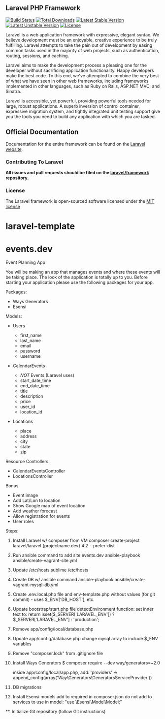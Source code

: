 ## Laravel PHP Framework

[![Build Status](https://travis-ci.org/laravel/framework.svg)](https://travis-ci.org/laravel/framework)
[![Total Downloads](https://poser.pugx.org/laravel/framework/downloads.svg)](https://packagist.org/packages/laravel/framework)
[![Latest Stable Version](https://poser.pugx.org/laravel/framework/v/stable.svg)](https://packagist.org/packages/laravel/framework)
[![Latest Unstable Version](https://poser.pugx.org/laravel/framework/v/unstable.svg)](https://packagist.org/packages/laravel/framework)
[![License](https://poser.pugx.org/laravel/framework/license.svg)](https://packagist.org/packages/laravel/framework)

Laravel is a web application framework with expressive, elegant syntax. We believe development must be an enjoyable, creative experience to be truly fulfilling. Laravel attempts to take the pain out of development by easing common tasks used in the majority of web projects, such as authentication, routing, sessions, and caching.

Laravel aims to make the development process a pleasing one for the developer without sacrificing application functionality. Happy developers make the best code. To this end, we've attempted to combine the very best of what we have seen in other web frameworks, including frameworks implemented in other languages, such as Ruby on Rails, ASP.NET MVC, and Sinatra.

Laravel is accessible, yet powerful, providing powerful tools needed for large, robust applications. A superb inversion of control container, expressive migration system, and tightly integrated unit testing support give you the tools you need to build any application with which you are tasked.

## Official Documentation

Documentation for the entire framework can be found on the [Laravel website](http://laravel.com/docs).

### Contributing To Laravel

**All issues and pull requests should be filed on the [laravel/framework](http://github.com/laravel/framework) repository.**

### License

The Laravel framework is open-sourced software licensed under the [MIT license](http://opensource.org/licenses/MIT)
# laravel-template
# events.dev

Event Planning App

You will be making an app that manages events and where these events will be taking place. The look of the application is totally up to you. Before starting your application please use the following packages for your app.

Packages:
- Ways Generators
- Esensi

Models:
- Users
    - first_name
    - last_name
    - email
    - password
    - username

- CalendarEvents
    - *NOT* Events (Laravel uses)
    - start_date_time
    - end_date_time
    - title
    - description
    - price
    - user_id
    - location_id

- Locations
    - place
    - address
    - city
    - state
    - zip

Resource Controllers: 
- CalendarEventsController
- LocationsController

Bonus
- Event image
- Add Lat/Lon to location
- Show Google map of event location
- Add weather forecast 
- Allow registration for events
- User roles

Steps:
1. Install Laravel w/ composer from VM
    composer create-project laravel/laravel {projectname.dev} 4.2 --prefer-dist

2. Run ansible command to add site events.dev
    ansible-playbook ansible/create-vagrant-site.yml

3. Update /etc/hosts
    sublime /etc/hosts

4. Create DB w/ ansible command
    ansible-playbook ansible/create-vagrant-mysql-db.yml

5. Create .env.local.php file
    and env-template.php without values (for git commit)
        - uses $_ENV['DB_HOST'], etc.

6. Update bootstrap/start.php file
    detectEnvironment function: set inner text to:
        return isset($_SERVER['LARAVEL_ENV']) ? $_SERVER['LARAVEL_ENV'] : 'production';

7. Remove app/config/local/database.php

8. Update app/config/database.php
    change mysql array to include $_ENV variables

9. Remove "composer.lock" from .gitignore file

10. Install Ways Generators
    $ composer require --dev way/generators=~2.0

    inside app/config/local/app.php, add:
        'providers' => append_config(array('Way\Generators\GeneratorsServiceProvider'))

11. DB migrations 

12. Install Esensi models
        add to required in composer.json
        do not add to services
        to use in model:
            "use \Esensi\Model\Model;"

**. Initialize Git repository (follow Git instructions)


